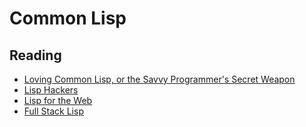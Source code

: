 # Common Lisp

## Reading

- [Loving Common Lisp, or the Savvy Programmer's Secret Weapon](https://leanpub.com/lovinglisp/read)
- [Lisp Hackers](https://leanpub.com/lisphackers/read)
- [Lisp for the Web](https://leanpub.com/lispweb)
- [Full Stack Lisp](https://leanpub.com/fullstacklisp/read)
